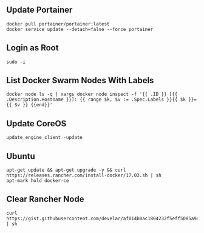 ## Update Portainer
```
docker pull portainer/portainer:latest
docker service update --detach=false --force portainer
```

## Login as Root
`sudo -i`

## List Docker Swarm Nodes With Labels
```
docker node ls -q | xargs docker node inspect -f '{{ .ID }} [{{ .Description.Hostname }}]: {{ range $k, $v := .Spec.Labels }}{{ $k }}={{ $v }} {{end}}'
```

## Update CoreOS

```
update_engine_client -update
```

## Ubuntu

```
apt-get update && apt-get upgrade -y && curl https://releases.rancher.com/install-docker/17.03.sh | sh
apt-mark hold docker-ce
```

## Clear Rancher Node

```
curl https://gist.githubusercontent.com/develar/af014b0ac1804232f5eff5085a94c231/raw/e7ca131ab487d5962b3d135ae6b208bd6f3608a7/gistfile1.txt  | sh
```